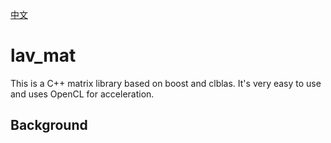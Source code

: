 [中文](README_zh.md)

# lav_mat
This is a C++ matrix library based on boost and clblas. It's very easy to use and uses OpenCL for acceleration.

## Background
